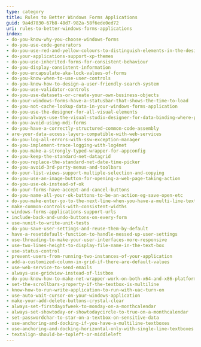 ```yaml
---
type: category
title: Rules to Better Windows Forms Applications
guid: 9a4d7830-67b8-48d7-982a-58f6ede0ed72
uri: rules-to-better-windows-forms-applications
index:
- do-you-know-why-you-choose-windows-forms
- do-you-use-code-generators
- do-you-use-red-and-yellow-colours-to-distinguish-elements-in-the-designer
- do-your-applications-support-xp-themes
- do-you-use-inherited-forms-for-consistent-behaviour
- do-you-display-consistent-information
- do-you-encapsulate-aka-lock-values-of-forms
- do-you-know-when-to-use-user-controls
- do-you-know-how-to-design-a-user-friendly-search-system
- do-you-use-validator-controls
- do-you-use-datasets-or-create-your-own-business-objects
- do-your-windows-forms-have-a-statusbar-that-shows-the-time-to-load
- do-you-not-cache-lookup-data-in-your-windows-forms-application
- do-you-use-the-designer-for-all-visual-elements
- do-you-always-use-the-visual-studio-designer-for-data-binding-where-possible
- do-you-avoid-using-mdi-forms
- do-you-have-a-correctly-structured-common-code-assembly
- are-your-data-access-layers-compatible-with-web-services
- do-you-log-all-errors-with-ssw-exception-manager
- do-you-implement-trace-logging-with-log4net
- do-you-make-a-strongly-typed-wrapper-for-appconfig
- do-you-keep-the-standard-net-datagrid
- do-you-replace-the-standard-net-date-time-picker
- do-you-avoid-3rd-party-menus-and-toolbars
- do-your-list-views-support-multiple-selection-and-copying
- do-you-use-an-image-button-for-opening-a-web-page-taking-action
- do-you-use-ok-instead-of-ok
- do-your-forms-have-accept-and-cancel-buttons
- do-you-name-all-your-ok-buttons-to-be-an-action-eg-save-open-etc
- do-you-make-enter-go-to-the-next-line-when-you-have-a-multi-line-textbox-rather-than-hit-the-ok-button
- make-common-controls-with-consistent-widths
- windows-forms-applications-support-urls
- include-back-and-undo-buttons-on-every-form
- use-nunit-to-write-unit-tests
- do-you-save-user-settings-and-reuse-them-by-default
- have-a-resetdefault-function-to-handle-messed-up-user-settings
- use-threading-to-make-your-user-interfaces-more-responsive
- use-two-lines-height-to-display-file-name-in-the-text-box
- use-status-control
- prevent-users-from-running-two-instances-of-your-application
- add-a-customized-column-in-grid-if-there-are-default-values
- use-web-service-to-send-emails
- always-use-gridview-instead-of-listbox
- do-you-know-how-to-make-net-wrapper-work-on-both-x64-and-x86-platforms
- set-the-scrollbars-property-if-the-textbox-is-multiline
- know-how-to-run-write-application-to-run-with-uac-turn-on
- use-auto-wait-cursor-on-your-windows-application
- make-your-add-delete-buttons-crystal-clear
- always-set-firstdayofweek-to-monday-on-a-monthcalendar
- always-set-showtoday-or-showtodaycircle-to-true-on-a-monthcalendar
- set-passwordchar-to-star-on-a-textbox-on-sensitive-data
- use-anchoring-and-docking-if-you-have-a-multiline-textboxes
- use-anchoring-and-docking-horizontal-only-with-single-line-textboxes
- textalign-should-be-topleft-or-middleleft
---
```

